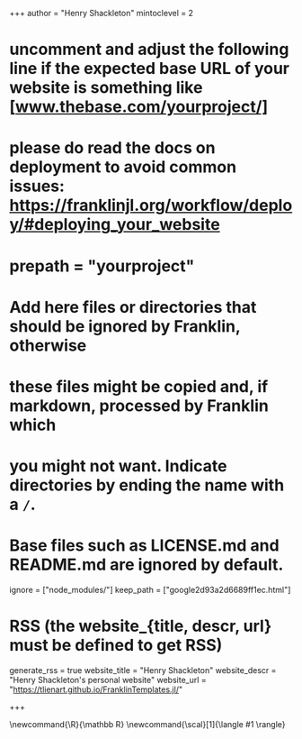 <!--
Add here global page variables to use throughout your website.
-->
+++
author = "Henry Shackleton"
mintoclevel = 2

# uncomment and adjust the following line if the expected base URL of your website is something like [www.thebase.com/yourproject/]
# please do read the docs on deployment to avoid common issues: https://franklinjl.org/workflow/deploy/#deploying_your_website
# prepath = "yourproject"

# Add here files or directories that should be ignored by Franklin, otherwise
# these files might be copied and, if markdown, processed by Franklin which
# you might not want. Indicate directories by ending the name with a `/`.
# Base files such as LICENSE.md and README.md are ignored by default.
ignore = ["node_modules/"]
keep_path = ["google2d93a2d6689ff1ec.html"]

# RSS (the website_{title, descr, url} must be defined to get RSS)
generate_rss = true
website_title = "Henry Shackleton"
website_descr = "Henry Shackleton's personal website"
website_url   = "https://tlienart.github.io/FranklinTemplates.jl/"

+++

<!--
Add here global latex commands to use throughout your pages.
-->
\newcommand{\R}{\mathbb R}
\newcommand{\scal}[1]{\langle #1 \rangle}
